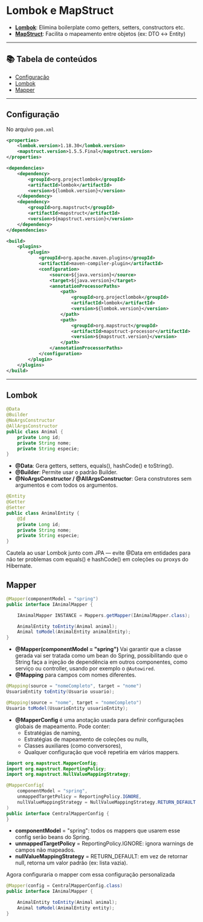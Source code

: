 # Lombok e MapStruct

* **[Lombok](https://projectlombok.org/)**: Elimina boilerplate como getters, setters, constructors etc.
* **[MapStruct](https://mapstruct.org/)**: Facilita o mapeamento entre objetos (ex: DTO ↔ Entity)

---

## 📚 Tabela de conteúdos

- [Configuração](#configuração)
- [Lombok](#lombok)
- [Mapper](#mapper)

---

## Configuração 
No arquivo `pom.xml`

```xml
<properties>
    <lombok.version>1.18.30</lombok.version>
    <mapstruct.version>1.5.5.Final</mapstruct.version>
</properties>

<dependencies>
    <dependency>
        <groupId>org.projectlombok</groupId>
        <artifactId>lombok</artifactId>
        <version>${lombok.version}</version>
    </dependency>
    <dependency>
        <groupId>org.mapstruct</groupId>
        <artifactId>mapstruct</artifactId>
        <version>${mapstruct.version}</version>
    </dependency>
</dependencies>

<build>
    <plugins>
        <plugin>
            <groupId>org.apache.maven.plugins</groupId>
            <artifactId>maven-compiler-plugin</artifactId>
            <configuration>
                <source>${java.version}</source>
                <target>${java.version}</target>
                <annotationProcessorPaths>
                    <path>
                        <groupId>org.projectlombok</groupId>
                        <artifactId>lombok</artifactId>
                        <version>${lombok.version}</version>
                    </path>
                    <path>
                        <groupId>org.mapstruct</groupId>
                        <artifactId>mapstruct-processor</artifactId>
                        <version>${mapstruct.version}</version>
                    </path>
                </annotationProcessorPaths>
            </configuration>
        </plugin>
    </plugins>
</build>
```

---

## Lombok

```java
@Data
@Builder
@NoArgsConstructor
@AllArgsConstructor
public class Animal {
    private Long id;
    private String nome;
    private String especie;
}
```
* **@Data**: Gera getters, setters, equals(), hashCode() e toString().
* **@Builder**: Permite usar o padrão Builder.
* **@NoArgsConstructor / @AllArgsConstructor**: Gera construtores sem argumentos e com todos os argumentos.

```java
@Entity
@Getter
@Setter
public class AnimalEntity {
    @Id
    private Long id;
    private String nome;
    private String especie;
}
```
Cautela ao usar Lombok junto com JPA — evite @Data em entidades para não ter problemas com equals() e hashCode() em coleções ou proxys do Hibernate.

## Mapper

```java
@Mapper(componentModel = "spring")
public interface IAnimalMapper {

    IAnimalMapper INSTANCE = Mappers.getMapper(IAnimalMapper.class);

    AnimalEntity toEntity(Animal animal);
    Animal toModel(AnimalEntity animalEntity);
}
```
* **@Mapper(componentModel = "spring")** Vai garantir que a classe gerada vai ser tratada como um bean do Spring, possibilitando que o String faça a injeção de dependência em outros componentes, como serviço ou controller, usando por exemplo o `@Autowired`.
* **@Mapping** para campos com nomes diferentes.
```java
@Mapping(source = "nomeCompleto", target = "nome")
UsuarioEntity toEntity(Usuario usuario);

@Mapping(source = "nome", target = "nomeCompleto")
Usuario toModel(UsuarioEntity usuarioEntity);
```
* **@MapperConfig** é uma anotação usada para definir configurações globais de mapeamento. Pode conter:
    * Estratégias de naming,
    * Estratégias de mapeamento de coleções ou nulls,
    * Classes auxiliares (como conversores),
    * Qualquer configuração que você repetiria em vários mappers.
```java
import org.mapstruct.MapperConfig;
import org.mapstruct.ReportingPolicy;
import org.mapstruct.NullValueMappingStrategy;

@MapperConfig(
    componentModel = "spring",
    unmappedTargetPolicy = ReportingPolicy.IGNORE,
    nullValueMappingStrategy = NullValueMappingStrategy.RETURN_DEFAULT
)
public interface CentralMapperConfig {
}
```
* **componentModel** = "spring": todos os mappers que usarem esse config serão beans do Spring.
* **unmappedTargetPolicy** = ReportingPolicy.IGNORE: ignora warnings de campos não mapeados.
* **nullValueMappingStrategy** = RETURN_DEFAULT: em vez de retornar null, retorna um valor padrão (ex: lista vazia).

Agora configuraria o mapper com essa configuração personalizada
```java
@Mapper(config = CentralMapperConfig.class)
public interface IAnimalMapper {

    AnimalEntity toEntity(Animal animal);
    Animal toModel(AnimalEntity entity);
}
```


